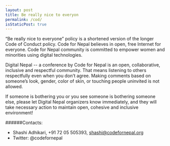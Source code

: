 ```yaml
---
layout: post
title: Be really nice to everyon
permalink: /cod/
isStaticPost: true
---
```


“Be really nice to everyone” policy is a shortened version of the longer Code of Conduct policy. 
Code for Nepal believes in open, free Internet for everyone. Code for Nepal community is committed to empower women and minorities using digital technologies. 

Digital Nepal -- a conference by Code for Nepal is an open, collaborative, inclusive and respectful community. That means listening to others respectfully even when you don’t agree. Making comments based on someone’s look, gender, color of skin, or touching people uninvited is not allowed. 

If someone is bothering you or you see someone is bothering someone else, please let Digital Nepal organizers know immediately, and they will take necessary action to maintain open, cohesive and inclusive environment! 



######Contacts:

- Shashi Adhikari, +91 72 05 505393, shashi@codefornepal.org 
- Twitter: @codefornepal 

<img class="img-responsive feature-image" src="{{ site.baseurl }}/img/posts/cod.jpg" style="display:none">
